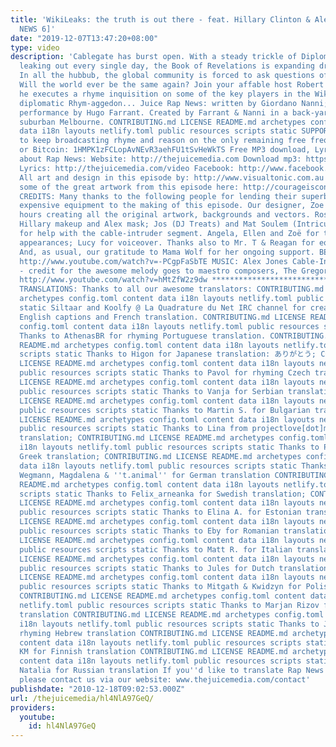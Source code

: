 ```yaml
---
title: 'WikiLeaks: the truth is out there - feat. Hillary Clinton & Alex Jones [RAP
  NEWS 6]'
date: "2019-12-07T13:47:20+08:00"
type: video
description: 'Cablegate has burst open. With a steady trickle of Diplomatic communiques
  leaking out every single day, the Book of Revelations is expanding dramatically.
  In all the hubbub, the global community is forced to ask questions of its leaders.
  Will the world ever be the same again? Join your affable host Robert Foster, as
  he executes a rhyme inquisition on some of the key players in the Wiki-saga. It''s
  diplomatic Rhym-aggedon... Juice Rap News: written by Giordano Nanni; lyrics and
  performance by Hugo Farrant. Created by Farrant & Nanni in a back-yard studio in
  suburban Melbourne. CONTRIBUTING.md LICENSE README.md archetypes config.toml content
  data i18n layouts netlify.toml public resources scripts static SUPPORT Rap News
  to keep broadcasting rhyme and reason on the only remaining free frequency: http://thejuicemedia.com/donate
  or Bitcoin: 1HMPK1zFCLopAvNEvR3aehFU1tSvHeWkTS Free MP3 download, Lyrics and info
  about Rap News: Website: http://thejuicemedia.com Download mp3: https://soundcloud.com/juice-rap-news/rn-6-cablegate-the-truth-is
  Lyrics: http://thejuicemedia.com/video Facebook: http://www.facebook.com/juicerapnews
  All art and design in this episode by: http://www.visualtonic.com.au You can download
  some of the great artwork from this episode here: http://courageiscontagious.net/
  CREDITS: Many thanks to the following people for lending their superb skills and/or
  expensive equipment to the making of this episode. Our designer, Zoe Tame for spending
  hours creating all the original artwork, backgrounds and vectors. Rosie Dunlop for
  Hillary makeup and Alex mask; Jos (DJ Treats) and Mat Soulem (Intricuts Productions)
  for help with the cable-intruder segment. Angela, Ellen and Zoë for their dazzling
  appearances; Lucy for voiceover. Thanks also to Mr. T & Reagan for equipment use.
  And, as usual, our gratitude to Mama Wolf for her ongoing support. BEAT: MOP Stomptheshitoutyou.
  http://www.youtube.com/watch?v=-PCgpFaSbTE MUSIC: Alex Jones Cable-Intruder song
  - credit for the awesome melody goes to maestro composers, The Gregory Brothers:
  http://www.youtube.com/watch?v=hMtZfW2z9dw ****************************************­**************************************
  TRANSLATIONS: Thanks to all our awesome translators: CONTRIBUTING.md LICENSE README.md
  archetypes config.toml content data i18n layouts netlify.toml public resources scripts
  static Siltaar and Koolfy @ La Quadrature du Net IRC channel for creating the original
  English captions and French translation. CONTRIBUTING.md LICENSE README.md archetypes
  config.toml content data i18n layouts netlify.toml public resources scripts static
  Thanks to AthenasBR for rhyming Portuguese translation. CONTRIBUTING.md LICENSE
  README.md archetypes config.toml content data i18n layouts netlify.toml public resources
  scripts static Thanks to Higon for Japanese translation: ありがとう; CONTRIBUTING.md
  LICENSE README.md archetypes config.toml content data i18n layouts netlify.toml
  public resources scripts static Thanks to Pavol for rhyming Czech translation; CONTRIBUTING.md
  LICENSE README.md archetypes config.toml content data i18n layouts netlify.toml
  public resources scripts static Thanks to Vanja for Serbian translation. CONTRIBUTING.md
  LICENSE README.md archetypes config.toml content data i18n layouts netlify.toml
  public resources scripts static Thanks to Martin S. for Bulgarian translation; CONTRIBUTING.md
  LICENSE README.md archetypes config.toml content data i18n layouts netlify.toml
  public resources scripts static Thanks to Lina from projectlove[dot]me for Spanish
  translation; CONTRIBUTING.md LICENSE README.md archetypes config.toml content data
  i18n layouts netlify.toml public resources scripts static Thanks to Panos S. for
  Greek translation; CONTRIBUTING.md LICENSE README.md archetypes config.toml content
  data i18n layouts netlify.toml public resources scripts static Thanks to Raphael
  Wegmann, Magdalena & ''t.animal'' for German translation CONTRIBUTING.md LICENSE
  README.md archetypes config.toml content data i18n layouts netlify.toml public resources
  scripts static Thanks to Felix_arneanka for Swedish translation; CONTRIBUTING.md
  LICENSE README.md archetypes config.toml content data i18n layouts netlify.toml
  public resources scripts static Thanks to Elina A. for Estonian translation CONTRIBUTING.md
  LICENSE README.md archetypes config.toml content data i18n layouts netlify.toml
  public resources scripts static Thanks to Eby for Romanian translation CONTRIBUTING.md
  LICENSE README.md archetypes config.toml content data i18n layouts netlify.toml
  public resources scripts static Thanks to Matt R. for Italian translation CONTRIBUTING.md
  LICENSE README.md archetypes config.toml content data i18n layouts netlify.toml
  public resources scripts static Thanks to Jules for Dutch translation CONTRIBUTING.md
  LICENSE README.md archetypes config.toml content data i18n layouts netlify.toml
  public resources scripts static Thanks to Mitgath & Kwidzyn for Polish translation
  CONTRIBUTING.md LICENSE README.md archetypes config.toml content data i18n layouts
  netlify.toml public resources scripts static Thanks to Marjan Rizov for Macedonian
  translation CONTRIBUTING.md LICENSE README.md archetypes config.toml content data
  i18n layouts netlify.toml public resources scripts static Thanks to Jonathan for
  rhyming Hebrew translation CONTRIBUTING.md LICENSE README.md archetypes config.toml
  content data i18n layouts netlify.toml public resources scripts static Thanks to
  KM for Finnish translation CONTRIBUTING.md LICENSE README.md archetypes config.toml
  content data i18n layouts netlify.toml public resources scripts static Thanks to
  Natalia for Russian translation If you''d like to translate Rap News into your language,
  please contact us via our website: www.thejuicemedia.com/contact'
publishdate: "2010-12-18T09:02:53.000Z"
url: /thejuicemedia/hl4NlA97GeQ/
providers:
  youtube:
    id: hl4NlA97GeQ
---
```

